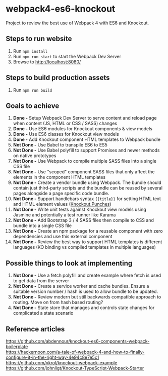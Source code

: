 # webpack4-es6-knockout
Project to review the best use of Webpack 4 with ES6 and Knockout.

## Steps to run website
1. Run `npm install`
2. Run `npm run start` to start the Webpack Dev Server
3. Browse to [http://localhost:8080/](http://localhost:8080/)


## Steps to build production assets
1. Run `npm run build`

## Goals to achieve
1. **Done -** Setup Webpack Dev Server to serve content and reload page when content (JS, HTML or CSS / SASS) changes
2. **Done -** Use ES6 modules for Knockout components & view models
3. **Done -** Use ES6 classes for Knockout view models
4. **Done -** Add Knockout component HTML templates to Webpack bundle
5. **Not Done -** Use Babel to transpile ES6 to ES5
6. **Not Done -** Use Babel polyfill to support Promises and newer methods on native prototypes
7. **Not Done -** Use Webpack to compile multiple SASS files into a single CSS file
8. **Not Done -** Use "scoped" component SASS files that only affect the elements in the component HTML templates
9. **Not Done -** Create a vendor bundle using Webpack. The bundle should contain just third-party scripts and the bundle can be reused by several pages alongside a page specific code bundle.
10. **Not Done -** Support handlebars syntax `{{title}}` for setting HTML text and HTML element values ([Knockout.Punches](http://mbest.github.io/knockout.punches/))
11. **Not Done -** Write unit tests against Knockout view models using Jasmine and potentially a test runner like Karama
12. **Not Done -** Add Bootstrap 3 / 4 SASS files then compile to CSS and bundle into a single CSS file
13. **Not Done -** Create an npm package for a reusable component with zero dependencies and use this external component
14. **Not Done -** Review the best way to support HTML templates is different languages (KO binding vs compiled templates in multiple languages)


## Possible things to look at implementing
1. **Not Done -** Use a fetch polyfill and create example where fetch is used to get data from the server
2. **Not Done -** Create a service worker and cache bundles. Ensure a suitable version number / hash is used to allow bundle to be updated.
3. **Not Done -** Review modern but still backwards compatible approach to routing. Move on from hash based routing?
4. **Not Done -** State store that manages and controls state changes for complicated a state scenario


## Reference articles
https://github.com/abdennour/knockout-es6-components-webpack-boilerplate
<br />
https://hackernoon.com/a-tale-of-webpack-4-and-how-to-finally-configure-it-in-the-right-way-4e94c8e7e5c1
<br />
https://github.com/vkrol/knockout-webpack-example
<br />
https://github.com/johnligt/Knockout-TypeScript-Webpack-Starter